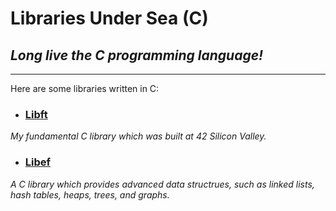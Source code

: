 # Libraries Under Sea (C)

## *Long live the C programming language!*

---

Here are some libraries written in C:

- ### [Libft](https://github.com/AlphaPiece/libraries-under-sea/tree/master/libft)
*My fundamental C library which was built at 42 Silicon Valley.*
    
- ### [Libef](https://github.com/AlphaPiece/libraries-under-sea/tree/master/libef)
*A C library which provides advanced data structrues, such as linked lists, hash tables, heaps, trees, and graphs.*
